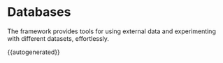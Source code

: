 # Databases

The framework provides tools for using external data and experimenting with different datasets, effortlessly. 

{{autogenerated}}